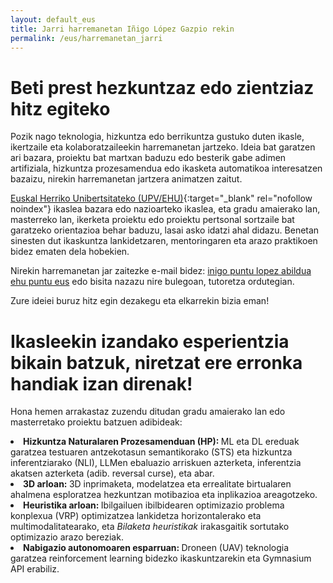 ```yaml
---
layout: default_eus
title: Jarri harremanetan Iñigo López Gazpio rekin
permalink: /eus/harremanetan_jarri
---
```


<h1 class="project-tagline">Beti prest hezkuntzaz edo zientziaz hitz egiteko</h1>

Pozik nago teknologia, hizkuntza edo berrikuntza gustuko duten ikasle, ikertzaile eta kolaboratzaileekin harremanetan jartzeko.
Ideia bat garatzen ari bazara, proiektu bat martxan baduzu edo besterik gabe adimen artifiziala, hizkuntza prozesamendua edo ikasketa automatikoa interesatzen bazaizu,
nirekin harremanetan jartzera animatzen zaitut.

[Euskal Herriko Unibertsitateko (UPV/EHU)](http://www.ehu.eus/en){:target="_blank" rel="nofollow noindex"} ikaslea bazara edo nazioarteko ikaslea,
eta gradu amaierako lan, masterreko lan, ikerketa proiektu edo proiektu pertsonal sortzaile bat garatzeko orientazioa behar baduzu, lasai asko idatzi ahal didazu.
Benetan sinesten dut ikaskuntza lankidetzaren, mentoringaren eta arazo praktikoen bidez ematen dela hobekien.

Nirekin harremanetan jar zaitezke e-mail bidez: <a href="mailto:inigo.lopez@ehu.eus">inigo puntu lopez abildua ehu puntu eus</a>
edo bisita nazazu nire bulegoan, tutoretza ordutegian.

Zure ideiei buruz hitz egin dezakegu eta elkarrekin bizia eman!

<h1 class="project-tagline">Ikasleekin izandako esperientzia bikain batzuk, niretzat ere erronka handiak izan direnak!</h1>

Hona hemen arrakastaz zuzendu ditudan gradu amaierako lan edo masterretako proiektu batzuen adibideak:

<li> <b> Hizkuntza Naturalaren Prozesamenduan (HP): </b> ML eta DL ereduak garatzea testuaren antzekotasun semantikorako (STS) eta hizkuntza inferentziarako (NLI), LLMen ebaluazio arriskuen azterketa, inferentzia akatsen azterketa (adib. reversal curse), eta abar. </li>

<li> <b> 3D arloan: </b> 3D inprimaketa, modelatzea eta errealitate birtualaren ahalmena esploratzea hezkuntzan motibazioa eta inplikazioa areagotzeko. </li>

<li> <b> Heuristika arloan: </b> Ibilgailuen ibilbidearen optimizazio problema konplexua (VRP) optimizatzea lankidetza horizontalerako eta multimodalitatearako, eta <i>Bilaketa heuristikak</i> irakasgaitik sortutako optimizazio arazo bereziak. </li>

<li> <b> Nabigazio autonomoaren esparruan: </b> Droneen (UAV) teknologia garatzea reinforcement learning bidezko ikaskuntzarekin eta Gymnasium API erabiliz. </li>

